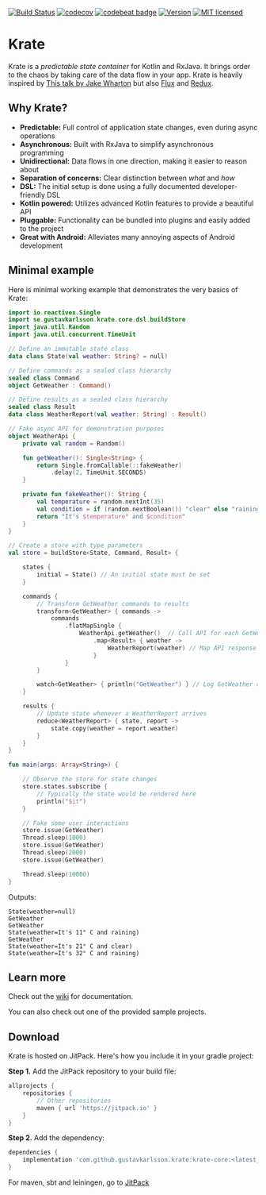[![Build Status](https://travis-ci.com/gustavkarlsson/krate.svg?branch=master)](https://travis-ci.com/gustavkarlsson/krate)
[![codecov](https://codecov.io/gh/gustavkarlsson/krate/branch/master/graph/badge.svg)](https://codecov.io/gh/gustavkarlsson/krate)
[![codebeat badge](https://codebeat.co/badges/ee4f1e26-fca2-420a-ac9a-e0af088242be)](https://codebeat.co/projects/github-com-gustavkarlsson-krate-master)
[![Version](https://jitpack.io/v/gustavkarlsson/krate.svg)](https://jitpack.io/#gustavkarlsson/krate)
[![MIT licensed](https://img.shields.io/badge/license-MIT-blue.svg)](https://github.com/gustavkarlsson/krate/blob/master/LICENSE.md)

# Krate

Krate is a *predictable state container* for Kotlin and RxJava.
It brings order to the chaos by taking care of the data flow in your app.
Krate is heavily inspired by
[This talk by Jake Wharton](https://jakewharton.com/the-state-of-managing-state-with-rxjava/)
but also [Flux](https://facebook.github.io/flux/) and [Redux](https://redux.js.org).


## Why Krate?

- **Predictable:** Full control of application state changes, even during async operations
- **Asynchronous:** Built with RxJava to simplify asynchronous programming
- **Unidirectional:** Data flows in one direction, making it easier to reason about
- **Separation of concerns:** Clear distinction between *what* and *how*
- **DSL:** The initial setup is done using a fully documented developer-friendly DSL
- **Kotlin powered:** Utilizes advanced Kotlin features to provide a beautiful API
- **Pluggable:** Functionality can be bundled into plugins and easily added to the project
- **Great with Android:** Alleviates many annoying aspects of Android development

## Minimal example

Here is minimal working example that demonstrates the very basics of Krate:

```kotlin
import io.reactivex.Single
import se.gustavkarlsson.krate.core.dsl.buildStore
import java.util.Random
import java.util.concurrent.TimeUnit

// Define an immutable state class
data class State(val weather: String? = null)

// Define commands as a sealed class hierarchy
sealed class Command
object GetWeather : Command()

// Define results as a sealed class hierarchy
sealed class Result
data class WeatherReport(val weather: String) : Result()

// Fake async API for demonstration purposes
object WeatherApi {
    private val random = Random()

    fun getWeather(): Single<String> {
        return Single.fromCallable(::fakeWeather)
            .delay(2, TimeUnit.SECONDS)
    }

    private fun fakeWeather(): String {
        val temperature = random.nextInt(35)
        val condition = if (random.nextBoolean()) "clear" else "raining"
        return "It's $temperature° and $condition"
    }
}

// Create a store with type parameters
val store = buildStore<State, Command, Result> {

    states {
        initial = State() // An initial state must be set
    }

    commands {
        // Transform GetWeather commands to results
        transform<GetWeather> { commands ->
            commands
                .flatMapSingle {
                    WeatherApi.getWeather()  // Call API for each GetWeather command
                        .map<Result> { weather ->
                            WeatherReport(weather) // Map API response to Result
                        }
                }
        }

        watch<GetWeather> { println("GetWeather") } // Log GetWeather commands
    }

    results {
        // Update state whenever a WeatherReport arrives
        reduce<WeatherReport> { state, report ->
            state.copy(weather = report.weather)
        }
    }
}

fun main(args: Array<String>) {

    // Observe the store for state changes
    store.states.subscribe {
        // Typically the state would be rendered here
        println("$it")
    }

    // Fake some user interactions
    store.issue(GetWeather)
    Thread.sleep(1000)
    store.issue(GetWeather)
    Thread.sleep(2000)
    store.issue(GetWeather)

    Thread.sleep(10000)
}
```

Outputs:

```
State(weather=null)
GetWeather
GetWeather
State(weather=It's 11° C and raining)
GetWeather
State(weather=It's 21° C and clear)
State(weather=It's 32° C and raining)
```

## Learn more

Check out the [wiki](https://github.com/gustavkarlsson/krate/wiki) for documentation.

You can also check out one of the provided sample projects.

## Download

Krate is hosted on JitPack. Here's how you include it in your gradle project:

**Step 1.** Add the JitPack repository to your build file:

```groovy
allprojects {
    repositories {
        // Other repositories
        maven { url 'https://jitpack.io' }
    }
}
```

**Step 2.** Add the dependency:

```groovy
dependencies {
    implementation 'com.github.gustavkarlsson.krate:krate-core:<latest_version>'
}
```

For maven, sbt and leiningen, go to [JitPack](https://jitpack.io/#gustavkarlsson/krate)
